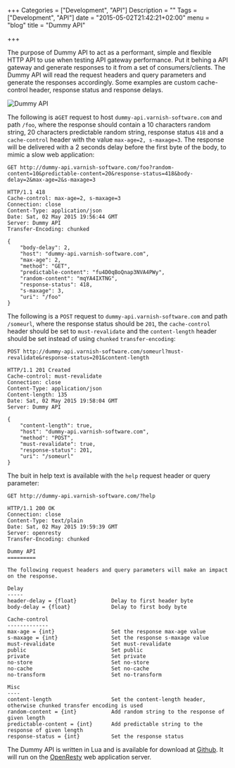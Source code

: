 +++
Categories = ["Development", "API"]
Description = ""
Tags = ["Development", "API"]
date = "2015-05-02T21:42:21+02:00"
menu = "blog"
title = "Dummy API"

+++

The purpose of Dummy API to act as a performant, simple and flexible HTTP API to use when testing API gateway performance. Put it behing a API gateway and generate responses to it from a set of consumers/clients. The Dummy API will read the request headers and query parameters and generate the responses accordingly. Some examples are custom cache-control header, response status and response delays.

![Dummy API](/img/dummy-api.png)

The following is a``GET`` request to host ``dummy-api.varnish-software.com`` and path ``/foo``, where the response should contain a 10 characters random string, 20 characters predictable random string, response status ``418`` and a ``cache-control`` header with the value ``max-age=2, s-maxage=3``. The response will be delivered with a 2 seconds delay before the first byte of the body, to mimic a slow web application:

    GET http://dummy-api.varnish-software.com/foo?random-content=10&predictable-content=20&response-status=418&body-delay=2&max-age=2&s-maxage=3
    
    HTTP/1.1 418 
    Cache-control: max-age=2, s-maxage=3
    Connection: close
    Content-Type: application/json
    Date: Sat, 02 May 2015 19:56:44 GMT
    Server: Dummy API
    Transfer-Encoding: chunked
    
    {
        "body-delay": 2, 
        "host": "dummy-api.varnish-software.com", 
        "max-age": 2, 
        "method": "GET", 
        "predictable-content": "fu4D0qBoQnap3NVA4PWy", 
        "random-content": "mqYA4IXTNG", 
        "response-status": 418, 
        "s-maxage": 3, 
        "uri": "/foo"
    }

The following is a ``POST`` request to ``dummy-api.varnish-software.com`` and path ``/someurl``, where the response status should be ``201``, the ``cache-control`` header should be set to ``must-revalidate`` and the ``content-length`` header should be set instead of using ``chunked`` ``transfer-encoding``:

    POST http://dummy-api.varnish-software.com/someurl?must-revalidate&response-status=201&content-length
    
    HTTP/1.1 201 Created
    Cache-control: must-revalidate
    Connection: close
    Content-Type: application/json
    Content-length: 135
    Date: Sat, 02 May 2015 19:58:04 GMT
    Server: Dummy API
    
    {
        "content-length": true, 
        "host": "dummy-api.varnish-software.com", 
        "method": "POST", 
        "must-revalidate": true, 
        "response-status": 201, 
        "uri": "/someurl"
    }

The buit in help text is available with the ``help`` request header or query parameter:

    GET http://dummy-api.varnish-software.com/?help

    HTTP/1.1 200 OK
    Connection: close
    Content-Type: text/plain
    Date: Sat, 02 May 2015 19:59:39 GMT
    Server: openresty
    Transfer-Encoding: chunked
    
    Dummy API
    =========
    
    The following request headers and query parameters will make an impact on the response.
    
    Delay
    -----
    header-delay = {float}           Delay to first header byte
    body-delay = {float}             Delay to first body byte
    
    Cache-control
    -------------
    max-age = {int}                  Set the response max-age value
    s-maxage = {int}                 Set the response s-maxage value
    must-revalidate                  Set must-revalidate
    public                           Set public
    private                          Set private
    no-store                         Set no-store
    no-cache                         Set no-cache
    no-transform                     Set no-transform
    
    Misc
    ----
    content-length                   Set the content-length header, otherwise chunked transfer encoding is used
    random-content = {int}           Add random string to the response of given length
    predictable-content = {int}      Add predictable string to the response of given length
    response-status = {int}          Set the response status

The Dummy API is written in Lua and is available for download at [Github](https://github.com/espebra/dummy-api). It will run on the [OpenResty](http://openresty.org/) web application server.
